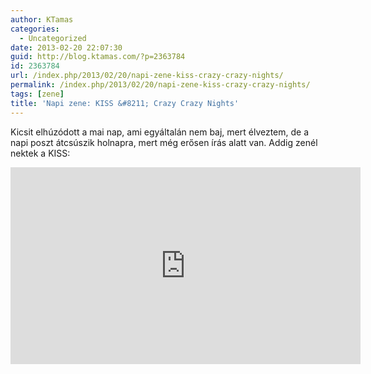 ```yaml
---
author: KTamas
categories:
  - Uncategorized
date: 2013-02-20 22:07:30
guid: http://blog.ktamas.com/?p=2363784
id: 2363784
url: /index.php/2013/02/20/napi-zene-kiss-crazy-crazy-nights/
permalink: /index.php/2013/02/20/napi-zene-kiss-crazy-crazy-nights/
tags: [zene]
title: 'Napi zene: KISS &#8211; Crazy Crazy Nights'
---
```


Kicsit elhúzódott a mai nap, ami egyáltalán nem baj, mert élveztem, de a napi poszt átcsúszik holnapra, mert még erősen írás alatt van. Addig zenél nektek a KISS:

<iframe width="560" height="315" src="https://www.youtube.com/embed/z2loCbMSj6g" frameborder="0" allow="accelerometer; autoplay; encrypted-media; gyroscope; picture-in-picture" allowfullscreen></iframe>
